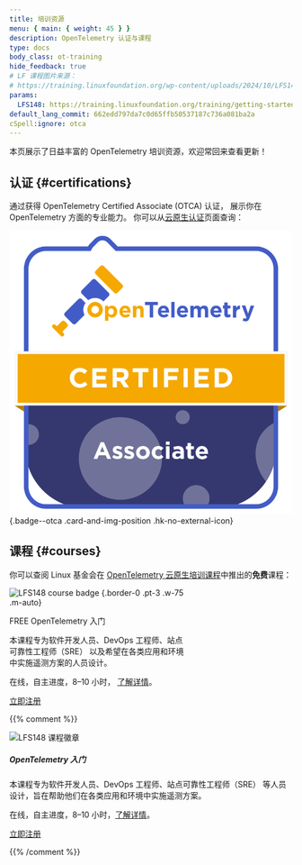 ```yaml
---
title: 培训资源
menu: { main: { weight: 45 } }
description: OpenTelemetry 认证与课程
type: docs
body_class: ot-training
hide_feedback: true
# LF 课程图片来源：
# https://training.linuxfoundation.org/wp-content/uploads/2024/10/LFS148-Course-Badge-300x300.png
params:
  LFS148: https://training.linuxfoundation.org/training/getting-started-with-opentelemetry-lfs148/
default_lang_commit: 662edd797da7c0d65ffb50537187c736a081ba2a
cSpell:ignore: otca
---
```


本页展示了日益丰富的 OpenTelemetry 培训资源，欢迎常回来查看更新！

## 认证 {#certifications}

通过获得 OpenTelemetry Certified Associate (OTCA) 认证，
展示你在 OpenTelemetry 方面的专业能力。
你可以从[云原生认证][Cloud Native Certifications]页面查询：

<!-- prettier-ignore -->
[![OTCA badge]][OTCA certification]
{.badge--otca .card-and-img-position .hk-no-external-icon}

[Cloud Native Certifications]: https://www.cncf.io/training/certification/
[OTCA badge]: lft-badge-opentelemetry-associate2.svg
[OTCA certification]: https://www.cncf.io/training/certification/otca/

## 课程 {#courses}

你可以查阅 Linux 基金会在 [OpenTelemetry 云原生培训课程][CNTCOT]中推出的**免费**课程：

<div class="card--course-wrapper">
<div class="card card--course" style="width: 20rem">

<!-- prettier-ignore -->
![LFS148 course badge][]
{.border-0 .pt-3 .w-75 .m-auto}

<div class="card-body ps-4 pe-4 bg-light-subtle">
  <div class="h4 card-title pt-2 pb-2">
    <span class="badge text-bg-secondary float-end">FREE</span>
    OpenTelemetry 入门
  </div>
  <p class="card-text">
    本课程专为软件开发人员、DevOps 工程师、站点可靠性工程师（SRE）
    以及希望在各类应用和环境中实施遥测方案的人员设计。
  </p>
  <p class="card-text text-body-secondary small">
    在线，自主进度，8–10 小时，
    <a href="{{% param LFS148 %}}">了解详情</a>。
  </p>
  <p class="text-center m-0 pt-1 pb-2">
    <a href="{{% param LFS148 %}}" target="_blank" rel="noopener" class="btn btn-primary">
      立即注册
    </a>
  </p>
</div>

</div>
</div>

[CNTCOT]: https://www.cncf.io/training/courses/?_sft_lf-project=opentelemetry
[LFS148 course badge]: LFS148-Course-Badge-300x300.avif

{{% comment %}}

<!-- 替代设计，保留以备后用 -->

<div class="card mb-3" style="max-width: 540px; margin: auto">
  <div class="row p-2">
    <div class="col-md-5 d-flex align-items-center">
      <img src="LFS148-Course-Badge-300x300.avif"
        class="img-initial m-auto"
        alt="LFS148 课程徽章">
    </div>
    <div class="col-md-7">
      <div class="card-body p-3">
        <h5 class="card-title">OpenTelemetry 入门</h5>
        <p class="card-text">
          本课程专为软件开发人员、DevOps 工程师、站点可靠性工程师（SRE）
          等人员设计，旨在帮助他们在各类应用和环境中实施遥测方案。
        </p>
        <p class="card-text text-body-secondary small">
          在线，自主进度，8–10 小时，<a href="{{% param LFS148 %}}">了解详情</a>。
        </p>
        <p class="text-center w-100">
          <a href="{{% param LFS148 %}}" target="_blank" rel="noopener" class="btn btn-primary">
            立即注册
          </a>
        </p>
      </div>
    </div>
  </div>
</div>

{{% /comment %}}
